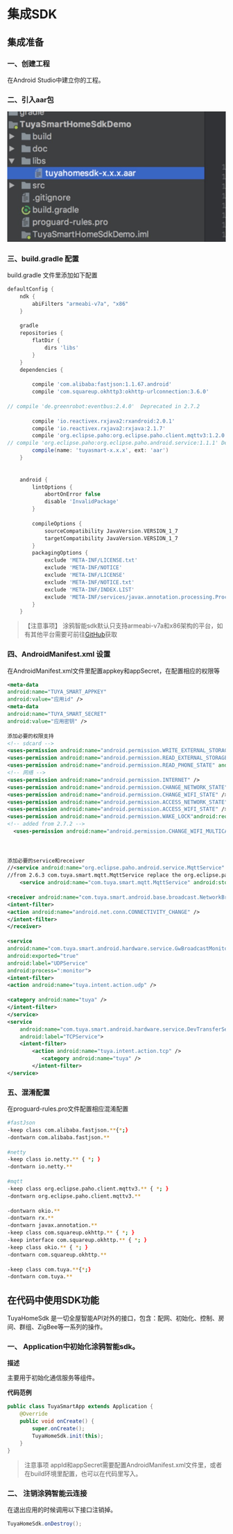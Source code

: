 # 集成SDK
## 集成准备
### 一、创建工程

在Android Studio中建立你的工程。

### 二、引入aar包

![cmd-markdown-logo](images/1522484439507.jpg) 

### 三、build.gradle 配置

build.gradle 文件里添加如下配置

```groovy
defaultConfig {
    ndk {
        abiFilters "armeabi-v7a", "x86"
    }

    gradle
    repositories {
        flatDir {
            dirs 'libs'
        }
    }
    dependencies {

        compile 'com.alibaba:fastjson:1.1.67.android'
        compile 'com.squareup.okhttp3:okhttp-urlconnection:3.6.0'

// compile 'de.greenrobot:eventbus:2.4.0'  Deprecated in 2.7.2

        compile 'io.reactivex.rxjava2:rxandroid:2.0.1'
        compile 'io.reactivex.rxjava2:rxjava:2.1.7'
        compile 'org.eclipse.paho:org.eclipse.paho.client.mqttv3:1.2.0'
// compile 'org.eclipse.paho:org.eclipse.paho.android.service:1.1.1' Deprecated in 2.7.2
        compile(name: 'tuyasmart-x.x.x', ext: 'aar')
    }


    android {
        lintOptions {
            abortOnError false
            disable 'InvalidPackage'
        }

        compileOptions {
            sourceCompatibility JavaVersion.VERSION_1_7
            targetCompatibility JavaVersion.VERSION_1_7
        }
        packagingOptions {
            exclude 'META-INF/LICENSE.txt'
            exclude 'META-INF/NOTICE'
            exclude 'META-INF/LICENSE'
            exclude 'META-INF/NOTICE.txt'
            exclude 'META-INF/INDEX.LIST'
            exclude 'META-INF/services/javax.annotation.processing.Processor'
        }
    }
```

> 【注意事项】
>涂鸦智能sdk默认只支持armeabi-v7a和x86架构的平台，如有其他平台需要可前往[GitHub](https://github.com/TuyaInc/tuyasmart_android_sdk/tree/master/library)获取

### 四、AndroidManifest.xml 设置

在AndroidManifest.xml文件里配置appkey和appSecret，在配置相应的权限等

```xml
<meta-data
android:name="TUYA_SMART_APPKEY"
android:value="应用id" />
<meta-data
android:name="TUYA_SMART_SECRET"
android:value="应用密钥" />

添加必要的权限支持
<!-- sdcard -->
<uses-permission android:name="android.permission.WRITE_EXTERNAL_STORAGE" />
<uses-permission android:name="android.permission.READ_EXTERNAL_STORAGE" />
<uses-permission android:name="android.permission.READ_PHONE_STATE" android:required="false"/>
<!-- 网络 -->
<uses-permission android:name="android.permission.INTERNET" />
<uses-permission android:name="android.permission.CHANGE_NETWORK_STATE" />
<uses-permission android:name="android.permission.CHANGE_WIFI_STATE" />
<uses-permission android:name="android.permission.ACCESS_NETWORK_STATE" />
<uses-permission android:name="android.permission.ACCESS_WIFI_STATE" />
<uses-permission android:name="android.permission.WAKE_LOCK"android:required="false" />
<!-- added from 2.7.2 -->
  <uses-permission android:name="android.permission.CHANGE_WIFI_MULTICAST_STATE" android:required="false"/>



添加必要的service和receiver
//<service android:name="org.eclipse.paho.android.service.MqttService" />
//from 2.6.3 com.tuya.smart.mqtt.MqttService replace the org.eclipse.paho.android.service.mqttservice
    <service android:name="com.tuya.smart.mqtt.MqttService" android:stopWithTask="true"/>

<receiver android:name="com.tuya.smart.android.base.broadcast.NetworkBroadcastReceiver">
<intent-filter>
<action android:name="android.net.conn.CONNECTIVITY_CHANGE" />
</intent-filter>
</receiver>

<service
android:name="com.tuya.smart.android.hardware.service.GwBroadcastMonitorService"
android:exported="true"
android:label="UDPService"
android:process=":monitor">
<intent-filter>
<action android:name="tuya.intent.action.udp" />

<category android:name="tuya" />
</intent-filter>
</service>
<service
    android:name="com.tuya.smart.android.hardware.service.DevTransferService"
    android:label="TCPService">
    <intent-filter>
    	<action android:name="tuya.intent.action.tcp" />
           <category android:name="tuya" />
        </intent-filter>
</service>

```

### 五、混淆配置

在proguard-rules.pro文件配置相应混淆配置

```bash
#fastJson
-keep class com.alibaba.fastjson.**{*;}
-dontwarn com.alibaba.fastjson.**

#netty
-keep class io.netty.** { *; }
-dontwarn io.netty.**

#mqtt
-keep class org.eclipse.paho.client.mqttv3.** { *; }
-dontwarn org.eclipse.paho.client.mqttv3.**

-dontwarn okio.**
-dontwarn rx.**
-dontwarn javax.annotation.**
-keep class com.squareup.okhttp.** { *; }
-keep interface com.squareup.okhttp.** { *; }
-keep class okio.** { *; }
-dontwarn com.squareup.okhttp.**

-keep class com.tuya.**{*;}
-dontwarn com.tuya.**
```

## 在代码中使用SDK功能

TuyaHomeSdk 是一切全屋智能API对外的接口，包含：配网、初始化、控制、房间、群组、ZigBee等一系列的操作。
### 一、 Application中初始化涂鸦智能sdk。
**描述**

主要用于初始化通信服务等组件。

**代码范例**

```java
public class TuyaSmartApp extends Application {
    @Override
    public void onCreate() {
        super.onCreate();
        TuyaHomeSdk.init(this);
    }
}
```

>注意事项
>appId和appSecret需要配置AndroidManifest.xml文件里，或者在build环境里配置，也可以在代码里写入。


### 二、 注销涂鸦智能云连接
在退出应用的时候调用以下接口注销掉。

```java
TuyaHomeSdk.onDestroy();
```

